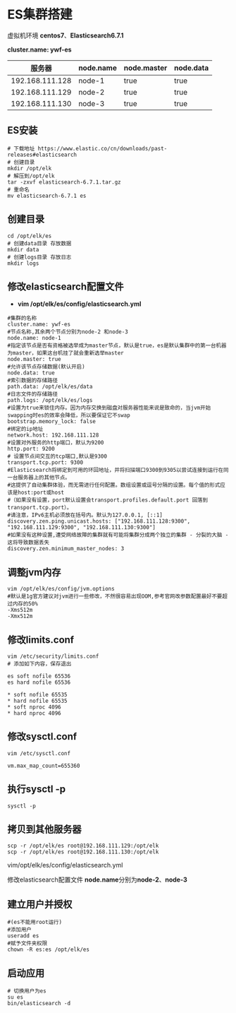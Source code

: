 # ES集群搭建

虚拟机环境 **centos7**、**Elasticsearch6.7.1**  

**cluster.name: ywf-es**

| 服务器          | node.name | node.master | node.data |
| --------------- | --------- | ----------- | --------- |
| 192.168.111.128 | node-1    | true        | true      |
| 192.168.111.129 | node-2    | true        | true      |
| 192.168.111.130 | node-3    | true        | true      |

## ES安装

```shell
# 下载地址 https://www.elastic.co/cn/downloads/past-releases#elasticsearch
# 创建目录
mkdir /opt/elk
# 解压到/opt/elk
tar -zxvf elasticsearch-6.7.1.tar.gz
# 重命名
mv elasticsearch-6.7.1 es
```

## 创建目录

```shell
cd /opt/elk/es
# 创建data目录 存放数据
mkdir data
# 创建logs目录 存放日志
mkdir logs
```

## 修改elasticsearch配置文件 

- **vim /opt/elk/es/config/elasticsearch.yml**

```properties
#集群的名称
cluster.name: ywf-es
#节点名称,其余两个节点分别为node-2 和node-3
node.name: node-1
#指定该节点是否有资格被选举成为master节点，默认是true，es是默认集群中的第一台机器为master，如果这台机挂了就会重新选举master
node.master: true
#允许该节点存储数据(默认开启)
node.data: true
#索引数据的存储路径
path.data: /opt/elk/es/data
#日志文件的存储路径
path.logs: /opt/elk/es/logs
#设置为true来锁住内存。因为内存交换到磁盘对服务器性能来说是致命的，当jvm开始swapping时es的效率会降低，所以要保证它不swap
bootstrap.memory_lock: false
#绑定的ip地址
network.host: 192.168.111.128
#设置对外服务的http端口，默认为9200
http.port: 9200
# 设置节点间交互的tcp端口,默认是9300 
transport.tcp.port: 9300
#Elasticsearch将绑定到可用的环回地址，并将扫描端口9300到9305以尝试连接到运行在同一台服务器上的其他节点。
#这提供了自动集群体验，而无需进行任何配置。数组设置或逗号分隔的设置。每个值的形式应该是host:port或host
#（如果没有设置，port默认设置会transport.profiles.default.port 回落到transport.tcp.port）。
#请注意，IPv6主机必须放在括号内。默认为127.0.0.1, [::1]
discovery.zen.ping.unicast.hosts: ["192.168.111.128:9300", "192.168.111.129:9300", "192.168.111.130:9300"]
#如果没有这种设置,遭受网络故障的集群就有可能将集群分成两个独立的集群 - 分裂的大脑 - 这将导致数据丢失
discovery.zen.minimum_master_nodes: 3
```

## 调整jvm内存 

```shell
vim /opt/elk/es/config/jvm.options 
#默认是1g官方建议对jvm进行一些修改，不然很容易出现OOM,参考官网改参数配置最好不要超过内存的50% 
-Xms512m
-Xmx512m
```

## 修改limits.conf

```shell
vim /etc/security/limits.conf
# 添加如下内容，保存退出

es soft nofile 65536
es hard nofile 65536

* soft nofile 65535
* hard nofile 65535
* soft nproc 4096
* hard nproc 4096
```

## 修改sysctl.conf

```shell
vim /etc/sysctl.conf

vm.max_map_count=655360
```

## 执行sysctl -p

```shell
sysctl -p
```

## 拷贝到其他服务器

```shell
scp -r /opt/elk/es root@192.168.111.129:/opt/elk
scp -r /opt/elk/es root@192.168.111.130:/opt/elk
```

vim/opt/elk/es/config/elasticsearch.yml

修改elasticsearch配置文件 **node.name**分别为**node-2**、**node-3**

##  建立用户并授权

```shell
#(es不能用root运行) 
#添加用户
useradd es
#赋予文件夹权限
chown -R es:es /opt/elk/es
```

## 启动应用

```shell
# 切换用户为es
su es
bin/elasticsearch -d
```
